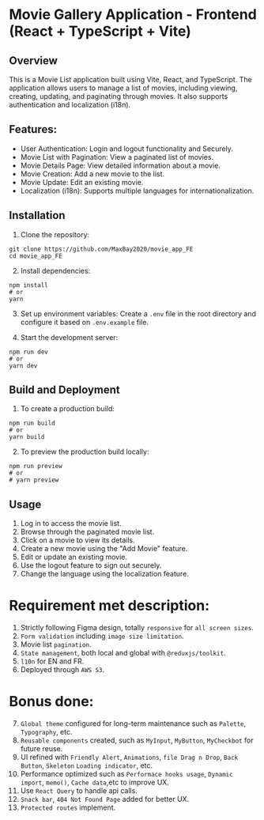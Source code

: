 # Movie Gallery Application - Frontend (React + TypeScript + Vite)

## Overview

This is a Movie List application built using Vite, React, and TypeScript. The application allows users to manage a list of movies, including viewing, creating, updating, and paginating through movies. It also supports authentication and localization (i18n).

## Features:
+ User Authentication: Login and logout functionality and Securely.
+ Movie List with Pagination: View a paginated list of movies.
+ Movie Details Page: View detailed information about a movie.
+ Movie Creation: Add a new movie to the list.
+ Movie Update: Edit an existing movie.
+ Localization (i18n): Supports multiple languages for internationalization.

## Installation
1. Clone the repository:
```shell
git clone https://github.com/MaxBay2020/movie_app_FE
cd movie_app_FE
```

2. Install dependencies:
```shell
npm install 
# or 
yarn
```

3. Set up environment variables:
Create a `.env` file in the root directory and configure it based on `.env.example` file.


4. Start the development server:
```shell
npm run dev
# or
yarn dev 
```

## Build and Deployment
1. To create a production build:
```shell
npm run build
# or
yarn build 
```

2. To preview the production build locally:
```shell
npm run preview
# or
# yarn preview 
```

## Usage
1. Log in to access the movie list.
2. Browse through the paginated movie list.
3. Click on a movie to view its details.
4. Create a new movie using the "Add Movie" feature.
5. Edit or update an existing movie.
6. Use the logout feature to sign out securely.
7. Change the language using the localization feature.


# Requirement met description:
1. Strictly following Figma design, totally `responsive` for `all screen sizes`.
2. `Form validation` including `image size limitation`.
3. Movie list `pagination`.
4. `State management`, both local and global with `@reduxjs/toolkit`.
5. `l10n` for EN and FR.
6. Deployed through `AWS S3`.

# Bonus done:
7. `Global theme` configured for long-term maintenance such as `Palette`, `Typography`, etc. 
8. `Reusable components` created, such as `MyInput`, `MyButton`, `MyCheckbot` for future reuse.
9. UI refined with `Friendly Alert`,  `Animations`, `file Drag n Drop`, `Back Button`, `Skeleton` `Loading indicator`, etc.
10. Performance optimized such as `Performace hooks usage`, `Dynamic import`, `memo()`, `Cache data`,etc to improve UX.
11. Use `React Query` to handle api calls.
12. `Snack bar`, `404 Not Found Page` added for better UX.
13. `Protected routes` implement.


